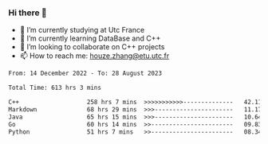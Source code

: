 ### Hi there 👋
- 🔭 I’m currently studying at Utc France
- 🌱 I’m currently learning DataBase and C++
- 👯 I’m looking to collaborate on C++ projects
- 📫 How to reach me: houze.zhang@etu.utc.fr

<!--START_SECTION:waka-->

```txt
From: 14 December 2022 - To: 28 August 2023

Total Time: 613 hrs 3 mins

C++                   258 hrs 7 mins  >>>>>>>>>>>--------------   42.11 %
Markdown              68 hrs 29 mins  >>>----------------------   11.17 %
Java                  65 hrs 15 mins  >>>----------------------   10.64 %
Go                    60 hrs 14 mins  >>-----------------------   09.83 %
Python                51 hrs 7 mins   >>-----------------------   08.34 %
```

<!--END_SECTION:waka-->
